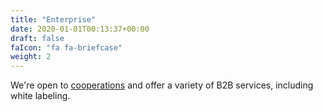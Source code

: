 ```yaml
---
title: "Enterprise"
date: 2020-01-01T00:13:37+00:00
draft: false
faIcon: "fa fa-briefcase"
weight: 2
---
```


We're open to <a href="/coop">cooperations</a> and offer a variety of B2B services, including white labeling.